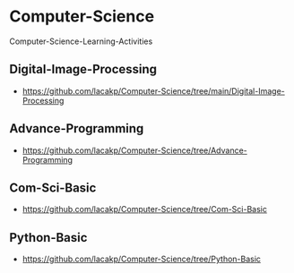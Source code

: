 # Computer-Science
Computer-Science-Learning-Activities

## Digital-Image-Processing
- https://github.com/lacakp/Computer-Science/tree/main/Digital-Image-Processing

## Advance-Programming
- https://github.com/lacakp/Computer-Science/tree/Advance-Programming

## Com-Sci-Basic
- https://github.com/lacakp/Computer-Science/tree/Com-Sci-Basic

## Python-Basic
- https://github.com/lacakp/Computer-Science/tree/Python-Basic

